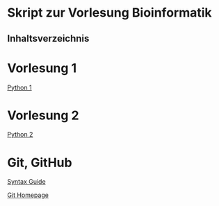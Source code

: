 # Skript zur Vorlesung Bioinformatik 


## Inhaltsverzeichnis

# Vorlesung 1

[Python 1](VL1.md)

# Vorlesung 2 

[Python 2](Vl2.md)

# Git, GitHub

[Syntax Guide](https://docs.github.com/de/get-started/writing-on-github/getting-started-with-writing-and-formatting-on-github/basic-writing-and-formatting-syntax)

[Git Homepage](https://git-scm.com/)